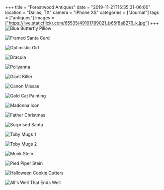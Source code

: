 +++
title = "Forestwood Antiques"
date = "2019-11-21T15:35:31-06:00"
location = "Dallas, TX"
camera = "iPhone XS"
categories = ["Journal"]
tags = ["antiques"]
images = ["https://live.staticflickr.com/65535/49101789021_b65f8a8279_k.jpg"]
+++
![Blue Butterfly Pillow](https://live.staticflickr.com/65535/49101789021_b65f8a8279_k.jpg)
<!--more-->

<!--
{{< flickr "Cheesecake"
           ""
           "https://www.flickr.com/photos/tobyjmarks/49101987532/"
           "https://live.staticflickr.com/65535/49101987532_ac46979c40_o.jpg" >}}
-->
![Framed Santa Card](https://live.staticflickr.com/65535/49101281438_0c114cbb41_k.jpg)

![Optimistic Girl](https://live.staticflickr.com/65535/49101984657_a9a52acd0c_k.jpg)

![Dracula](https://live.staticflickr.com/65535/49101792011_117a2a1cfb_k.jpg)

<!--
{{< flickr "The Mummy"
           ""
           "https://www.flickr.com/photos/tobyjmarks/49101792306/"
           "https://live.staticflickr.com/65535/49101792306_1cd665d57e_o.jpg" >}}
-->
![Pollyanna](https://live.staticflickr.com/65535/49101987267_caddbb990b_k.jpg)

![Giant Killer](https://live.staticflickr.com/65535/49101279748_7061461b24_k.jpg)

![Canon Missae](https://live.staticflickr.com/65535/49101790856_c2cc0f7033_k.jpg)

![Gold Cat Painting](https://live.staticflickr.com/65535/49101278718_95b1d191c3_k.jpg)

<!--
{{< flickr "Secret Hearts"
           ""
           "https://www.flickr.com/photos/tobyjmarks/49101281113/"
           "https://live.staticflickr.com/65535/49101281113_08253b6aee_o.jpg" >}}
-->
![Madonna Icon](https://live.staticflickr.com/65535/49101279168_23628fbde7_k.jpg)

<!--
{{< flickr "Monster Madness"
           ""
           "https://www.flickr.com/photos/tobyjmarks/49101280138/"
           "https://live.staticflickr.com/65535/49101280138_a99d0e7223_o.jpg" >}}
-->
![Father Christmas](https://live.staticflickr.com/65535/49101986832_cac33ee4b2_k.jpg)

![Surprised Santa](https://live.staticflickr.com/65535/49101790996_a5613fb5f8_k.jpg)

![Toby Mugs 1](https://live.staticflickr.com/65535/49101985612_d4315f268a_k.jpg)

![Toby Mugs 2](https://live.staticflickr.com/65535/49101279438_688bd0c913_k.jpg)

![Monk Stein](https://live.staticflickr.com/65535/49101278363_96487b2ea4_k.jpg)

![Pied Piper Stein](https://live.staticflickr.com/65535/49101278143_207e44cbcc_k.jpg)

<!--
{{< flickr "The Monster Times"
           ""
           "https://www.flickr.com/photos/tobyjmarks/49101278978/"
           "https://live.staticflickr.com/65535/49101278978_dbb4dbba88_o.jpg" >}}
-->
![Halloween Cookie Cutters](https://live.staticflickr.com/65535/49101792526_8bbe6d66d7_k.jpg)

<!--
{{< flickr "Unicorns and Crystal"
           ""
           "https://www.flickr.com/photos/tobyjmarks/49101789726/"
           "https://live.staticflickr.com/65535/49101789726_f4a43048cb_o.jpg" >}}
-->
![All's Well That Ends Well](https://live.staticflickr.com/65535/49101986332_d39631e788_k.jpg)

